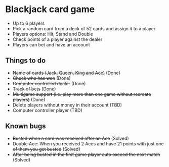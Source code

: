 # Blackjack card game

* Up to 6 players
* Pick a random card from a deck of 52 cards and assign it to a player
* Players options: Hit, Stand and Double
* Check points of a player against the dealer
* Players can bet and have an account

## Things to do

* ~~Name of cards (Jack, Queen, King and Ace)~~ (Done)
* ~~Check who has won~~ (Done)
* ~~Computer controlled dealer~~ (Done)
* ~~Track of bets~~ (Done)
* ~~Multigame support (i.e. play more than one game without recreate players)~~
  (Done)
* Delete players without money in their account (TBD)
* Computer controller player (TBD)

## Known bugs

* ~~Busted when a card was received after an Ace~~ (Solved)
* ~~Double Ace: When you received 2 Aces and have 21 points with just one of them
  you get busted~~ (Solved)
* ~~After being busted in the first game player auto exceed the next match~~
  (Solved)
